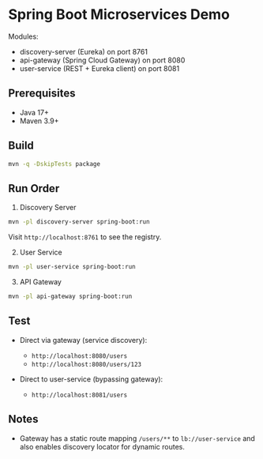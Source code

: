 # Spring Boot Microservices Demo

Modules:

- discovery-server (Eureka) on port 8761
- api-gateway (Spring Cloud Gateway) on port 8080
- user-service (REST + Eureka client) on port 8081

## Prerequisites

- Java 17+
- Maven 3.9+

## Build

```bash
mvn -q -DskipTests package
```

## Run Order

1. Discovery Server

```bash
mvn -pl discovery-server spring-boot:run
```

Visit `http://localhost:8761` to see the registry.

2. User Service

```bash
mvn -pl user-service spring-boot:run
```

3. API Gateway

```bash
mvn -pl api-gateway spring-boot:run
```

## Test

- Direct via gateway (service discovery):

  - `http://localhost:8080/users`
  - `http://localhost:8080/users/123`

- Direct to user-service (bypassing gateway):
  - `http://localhost:8081/users`

## Notes

- Gateway has a static route mapping `/users/**` to `lb://user-service` and also enables discovery locator for dynamic routes.
